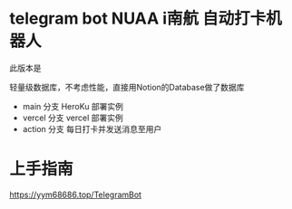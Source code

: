 # telegram bot NUAA i南航 自动打卡机器人

此版本是

轻量级数据库，不考虑性能，直接用Notion的Database做了数据库

- main 分支 HeroKu 部署实例
- vercel 分支 vercel 部署实例
- action 分支 每日打卡并发送消息至用户

# 上手指南

https://yym68686.top/TelegramBot
